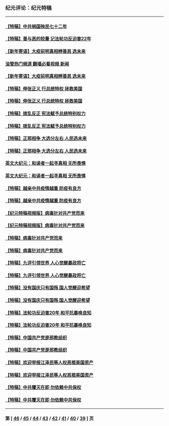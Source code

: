 ### 纪元评论：纪元特稿
---
#### [【特稿】中共祸国殃民七十二年](../../pages/nsc424/n13272607.md?11120330) 
#### [【特稿】善与恶的较量 记法轮功反迫害22年](../../pages/nsc424/n13086597.md?11120330) 
#### [【新年寄语】大疫前明真相辨善恶 选未来](../../pages/nsc424/n12660855.md?11120330) 
#### [油管热门频道 翻墙必看视频 新闻](ok?11120330)
#### [【新年寄语】大疫前明真相辨善恶 选未来](../../pages/nsc424/n12660855.md?11120330) 
#### [【特稿】伸张正义 行总统特权 拯救美国](../../pages/nsc424/n12616806.md?11120330) 
#### [【特稿】伸张正义 行总统特权 拯救美国](../../pages/nsc424/n12616806.md?11120330) 
#### [【特稿】拨乱反正 宪法赋予总统特别权力](../../pages/nsc424/n12598306.md?11120330) 
#### [【特稿】拨乱反正 宪法赋予总统特别权力](../../pages/nsc424/n12598306.md?11120330) 
#### [【特稿】正邪相争 大选分左右 人民选未来](../../pages/nsc424/n12545208.md?11120330) 
#### [【特稿】正邪相争 大选分左右 人民选未来](../../pages/nsc424/n12545208.md?11120330) 
#### [英文大纪元：和读者一起寻真相 无所畏惧](../../pages/nsc424/n12542027.md?11120330) 
#### [英文大纪元：和读者一起寻真相 无所畏惧](../../pages/nsc424/n12542027.md?11120330) 
#### [【特稿】越亲中共疫情越重 防疫有良方](../../pages/nsc424/n12042989.md?11120330) 
#### [【特稿】越亲中共疫情越重 防疫有良方](../../pages/nsc424/n12042989.md?11120330) 
#### [【纪元特稿视频版】病毒针对共产党而来](../../pages/nsc424/n11977328.md?11120330) 
#### [【纪元特稿视频版】病毒针对共产党而来](../../pages/nsc424/n11977328.md?11120330) 
#### [【特稿】病毒针对共产党而来](../../pages/nsc424/n11928818.md?11120330) 
#### [【特稿】病毒针对共产党而来](../../pages/nsc424/n11928818.md?11120330) 
#### [【特稿】九评引领世界 人心觉醒暴政将亡](../../pages/nsc424/n11660496.md?11120330) 
#### [【特稿】九评引领世界 人心觉醒暴政将亡](../../pages/nsc424/n11660496.md?11120330) 
#### [【特稿】没有国庆只有国殇 国人觉醒迎希望](../../pages/nsc424/n11549354.md?11120330) 
#### [【特稿】没有国庆只有国殇 国人觉醒迎希望](../../pages/nsc424/n11549354.md?11120330) 
#### [【特稿】法轮功反迫害20年 和平抗暴唤良知](../../pages/nsc424/n11389135.md?11120330) 
#### [【特稿】法轮功反迫害20年 和平抗暴唤良知](../../pages/nsc424/n11389135.md?11120330) 
#### [【特稿】中国共产党是邪教组织](../../pages/nsc424/n11355551.md?11120330) 
#### [【特稿】中国共产党是邪教组织](../../pages/nsc424/n11355551.md?11120330) 
#### [【特稿】欢迎举报江泽民等人权恶棍美国资产](../../pages/nsc424/n11303040.md?11120330) 
#### [【特稿】欢迎举报江泽民等人权恶棍美国资产](../../pages/nsc424/n11303040.md?11120330) 
#### [【特稿】中共覆灭在即 勿依赖中共保权](../../pages/nsc424/n11278510.md?11120330) 
#### [【特稿】中共覆灭在即 勿依赖中共保权](../../pages/nsc424/n11278510.md?11120330) 

---
#### 第 [ [46](./46.md?11120330) / [45](./45.md?11120330) / [44](./44.md?11120330) / [43](./43.md?11120330) / [42](./42.md?11120330) / [41](./41.md?11120330) / [40](./40.md?11120330) / [39](./39.md?11120330) ] 页
